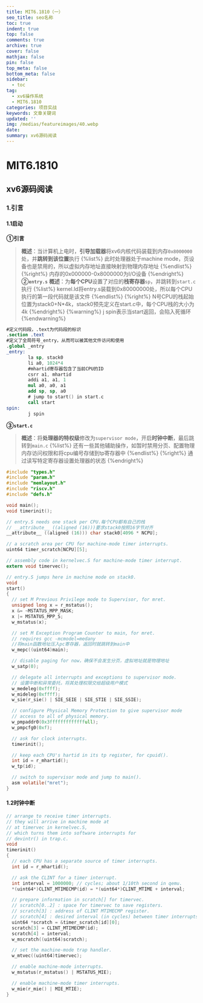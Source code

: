 ```yaml
---
title: MIT6.1810（一）
seo_title: seo名称
toc: true
indent: true
top: false
comments: true
archive: true
cover: false
mathjax: false
pin: false
top_meta: false
bottom_meta: false
sidebar:
  - toc
tag:
  - xv6操作系统
  - MIT6.1810
categories: 项目实战
keywords: 文章关键词
updated: ''
img: /medias/featureimages/40.webp
date:
summary: xv6源码阅读
---
```

# MIT6.1810
## xv6源码阅读
### 1.引言
#### 1.1启动
**①引言**
>**概述**：当计算机上电时，**引导加载器**将xv6内核代码装载到内存`0x8000000`处，并**跳转到该位置**执行
{%list%}
此时处理器处于machine mode，页设备也是禁用的，所以虚拟内存地址直接映射到物理内存地址
{%endlist%}
{%right%}
内存的0x000000-0x8000000为I/O设备
{%endright%}
**②`entry.s`**
>**概述**：为**每个CPU**设置了对应的**栈寄存器**`sp`，并跳转到`start.c`执行
{%list%}
kernel.ld将entry.s装载到0x80000000处，所以每个CPU执行的第一段代码就是该文件
{%endlist%}
{%right%}
N号CPU的栈起始位置为stack0+N*4k，stack0预先定义在start.c中，每个CPU栈的大小为4k
{%endright%}
{%warning%}
j spin表示当start返回，会陷入死循环
{%endwarning%}
```nasm
#定义代码段，.text为代码段的标识
.section .text
#定义了全局符号_entry，从而可以被其他文件访问和使用
.global _entry
_entry:
        la sp, stack0
        li a0, 1024*4
        #mhartid寄存器包含了当前CPU的ID
        csrr a1, mhartid
        addi a1, a1, 1
        mul a0, a0, a1
        add sp, sp, a0
        # jump to start() in start.c
        call start
spin:
        j spin
```
**③`start.c`**
>**概述**：将**处理器的特权级**修改为`supervisor mode`，开启**时钟中断**，最后跳转到`main.c`
{%list%}
还有一些其他辅助操作，如暂时禁用分页、配置物理内存访问权限和将cpu编号存储到tp寄存器中
{%endlist%}
{%right%}
通过读写特定寄存器设置处理器的状态
{%endright%}
```c
#include "types.h"
#include "param.h"
#include "memlayout.h"
#include "riscv.h"
#include "defs.h"

void main();
void timerinit();

// entry.S needs one stack per CPU.每个CPU都有自己的栈
// __attribute__ ((aligned (16)))要求stack0按照16字节对齐
__attribute__ ((aligned (16))) char stack0[4096 * NCPU];

// a scratch area per CPU for machine-mode timer interrupts.
uint64 timer_scratch[NCPU][5];

// assembly code in kernelvec.S for machine-mode timer interrupt.
extern void timervec();

// entry.S jumps here in machine mode on stack0.
void
start()
{
  // set M Previous Privilege mode to Supervisor, for mret.
  unsigned long x = r_mstatus();
  x &= ~MSTATUS_MPP_MASK;
  x |= MSTATUS_MPP_S;
  w_mstatus(x);

  // set M Exception Program Counter to main, for mret.
  // requires gcc -mcmodel=medany
  //将main函数地址压入pc寄存器，返回时就跳转到main中
  w_mepc((uint64)main);

  // disable paging for now，确保不会发生分页，虚拟地址就是物理地址
  w_satp(0);

  // delegate all interrupts and exceptions to supervisor mode.
  // 设置中断和异常委托，将其处理权限交给超级用户模式
  w_medeleg(0xffff);
  w_mideleg(0xffff);
  w_sie(r_sie() | SIE_SEIE | SIE_STIE | SIE_SSIE);

  // configure Physical Memory Protection to give supervisor mode
  // access to all of physical memory.
  w_pmpaddr0(0x3fffffffffffffull);
  w_pmpcfg0(0xf);

  // ask for clock interrupts.
  timerinit();

  // keep each CPU's hartid in its tp register, for cpuid().
  int id = r_mhartid();
  w_tp(id);

  // switch to supervisor mode and jump to main().
  asm volatile("mret");
}

```
#### 1.2时钟中断
```c
// arrange to receive timer interrupts.
// they will arrive in machine mode at
// at timervec in kernelvec.S,
// which turns them into software interrupts for
// devintr() in trap.c.
void
timerinit()
{
  // each CPU has a separate source of timer interrupts.
  int id = r_mhartid();

  // ask the CLINT for a timer interrupt.
  int interval = 1000000; // cycles; about 1/10th second in qemu.
  *(uint64*)CLINT_MTIMECMP(id) = *(uint64*)CLINT_MTIME + interval;

  // prepare information in scratch[] for timervec.
  // scratch[0..2] : space for timervec to save registers.
  // scratch[3] : address of CLINT MTIMECMP register.
  // scratch[4] : desired interval (in cycles) between timer interrupts.
  uint64 *scratch = &timer_scratch[id][0];
  scratch[3] = CLINT_MTIMECMP(id);
  scratch[4] = interval;
  w_mscratch((uint64)scratch);

  // set the machine-mode trap handler.
  w_mtvec((uint64)timervec);

  // enable machine-mode interrupts.
  w_mstatus(r_mstatus() | MSTATUS_MIE);

  // enable machine-mode timer interrupts.
  w_mie(r_mie() | MIE_MTIE);
}
```
